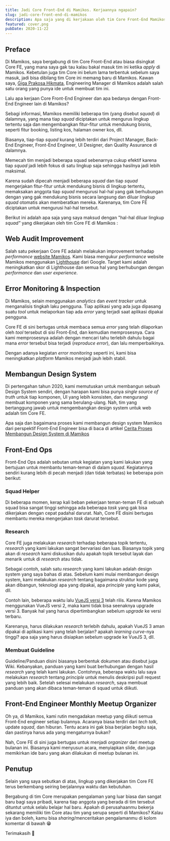 ```yaml
---
title: Jadi Core Front-End di Mamikos. Kerjaannya ngapain?
slug: jadi-core-front-end-di-mamikos
description: Apa saja yang di kerjakaan oleh tim Core Front-End Mamikos dan kenapa tim ini ada di Mamikos.
featured: cover.png
pubDate: 2020-11-22
---
```


## Preface

Di Mamikos, saya bergabung di tim Core Front-End atau biasa disingkat Core FE, yang mana saya gak tau kalau bakal masuk tim ini ketika _apply_ di Mamikos. Kebetulan juga tim Core ini belum lama terbentuk sebelum saya masuk, jadi bisa dibilang tim Core ini memang baru di Mamikos. Kawan saya, <a href="https://www.linkedin.com/in/gigaprakosa" target="_blank" rel="noopener">Giga Prakosa Hikmata</a>, Engineering Manager di Mamikos adalah salah satu orang yang punya ide untuk membuat tim ini.

Lalu apa kerjaan Core Front-End Engineer dan apa bedanya dengan Front-End Engineer lain di Mamikos?

Sebagi informasi, Mamikos memiliki beberapa tim (yang disebut _squad_) di dalamnya, yang mana tiap _squad_ diciptakan untuk mengurus lingkup tertentu saja dan mengembangkan fitur-fitur untuk mendukung bisnis, seperti fitur booking, listing kos, halaman owner kos, dll.

Biasanya, tiap-tiap _squad_ kurang lebih terdiri dari Project Manager, Back-End Engineer, Front-End Engineer, UI Designer, dan Quality Assurance di dalamnya.

Memecah tim menjadi beberapa squad sebenarnya cukup efektif karena tiap _squad_ jadi lebih fokus di satu lingkup saja sehingga hasilnya jadi lebih maksimal.

Karena sudah dipecah menjadi beberapa _squad_ dan tiap _squad_ mengerjakan fitur-fitur untuk mendukung bisnis di lingkup tertentu, memaksakan anggota tiap _squad_ mengurusi hal-hal yang gak berhubungan dengan yang gak mendukung bisnis secara langsung dan diluar lingkup _squad_ otomatis akan memberatkan mereka. Karenanya, tim Core FE diciptakan untuk mengurusi hal-hal tersebut.

Berikut ini adalah apa saja yang saya maksud dengan "hal-hal diluar lingkup _squad"_ yang dikerjakan oleh tim Core FE di Mamikos :

## Web Audit Improvement

Salah satu pekerjaan Core FE adalah melakukan improvement terhadap _performance_ <a href="https://www.mamikos.com" target="_blank" rel="noopener">website Mamikos</a>. Kami biasa mengukur _performance_ website Mamikos menggunakan <a href="https://developers.google.com/web/tools/lighthouse" target="_blank" rel="noopener">Lighthouse</a> dari Google. Target kami adalah meningkatkan skor di Lighthouse dan semua hal yang berhubungan dengan _performance_ dan _user experience_.

## Error Monitoring & Inspection

Di Mamikos, selain menggunakan _analytics_ dan _event tracker_ untuk menganalisis tingkah laku pengguna. Tiap aplikasi yang ada juga dipasang suatu _tool_ untuk melaporkan tiap ada _error_ yang terjadi saat aplikasi dipakai pengguna.

Core FE di sini bertugas untuk membaca semua _error_ yang telah dilaporkan oleh _tool_ tersebut di sisi Front-End, dan kemudian memprosesnya. Cara kami memprosesnya adalah dengan mencari tahu terlebih dahulu bagai mana _error_ tersebut bisa terjadi (_reproduce error_), dan lalu memperbaikinya.

Dengan adanya kegiatan _error monitoring_ seperti ini, kami bisa meningkatkan _platform_ Mamikos menjadi jauh lebih stabil.

## Membangun Design System

Di pertengahan tahun 2020, kami memutuskan untuk membangun sebuah Design System sendiri, dengan harapan kami bisa punya _single source of truth_ untuk tiap komponen, UI yang lebih konsisten, dan mengurangi membuat komponen yang sama berulang-ulang. Nah, tim yang bertanggung jawab untuk mengembangkan design system untuk web adalah tim Core FE.

Apa saja dan bagaimana proses kami membangun design system Mamikos dari perspektif Front-End Engineer bisa di baca di artikel [Cerita Proses Membangun Design System di Mamikos](https://www.trihargianto.com/cerita-proses-membangun-design-system-di-mamikos/)

## Front-End Ops

Front-End Ops adalah sebutan untuk kegiatan yang kami lakukan yang bertujuan untuk membantu teman-teman di dalam _squad_. Kegiatannya sendiri kurang lebih di pecah menjadi (dan tidak terbatas) ke beberapa poin berikut:

### Squad Helper

Di beberapa momen, kerap kali beban pekerjaan teman-teman FE di sebuah squad bisa sangat tinggi sehingga ada beberapa _task_ yang gak bisa dikerjakan dengan cepat padahal darurat. Nah, Core FE disini bertugas membantu mereka mengerjakan _task_ darurat tersebut.

### Research

Core FE juga melakukan _research_ terhadap beberapa topik tertentu, _research_ yang kami lakukan sangat bervariasi dan luas. Biasanya topik yang akan di _research_ kami diskusikan dulu apakah topik tersebut layak dan menarik untuk di _research_ atau tidak.

Sebagai contoh, salah satu _research_ yang kami lakukan adalah design system yang saya bahas di atas. Sebelum kami mulai membangun design system, kami melakukan _research_ tentang bagaimana struktur kode yang akan dibangun, teknologi apa yang dipakai, apa _principle_ yang kami pakai, dll.

Contoh lain, beberapa waktu lalu <a href="https://github.com/vuejs/vue-next/releases/tag/v3.0.0" target="_blank" rel="noopener">VueJS versi 3</a> telah rilis. Karena Mamikos menggunakan VueJS versi 2, maka kami tidak bisa seenaknya upgrade versi 3. Banyak hal yang harus dipertimbangkan sebelum _upgrade_ ke versi terbaru.

Karenanya, harus dilakukan _research_ terlebih dahulu, apakah VueJS 3 aman dipakai di aplikasi kami yang telah berjalan? apakah _learning curve_-nya tinggi? apa saja yang harus disiapkan sebelum upgrade ke VueJS 3, dll.

### Membuat Guideline

Guideline/Panduan disini biasanya berbentuk dokumen atau disebut juga Wiki. Kebanyakan, panduan yang kami buat berhubungan dengan hasil _research_ yang telah kami lakukan. Contohnya, beberapa waktu lalu saya melakukan _research_ tentang _principle_ untuk menulis deskripsi pull request yang lebih baik. Setelah selesai melakukan _research_, saya membuat panduan yang akan dibaca teman-teman di squad untuk diikuti.

## Front-End Engineer Monthly Meetup Organizer

Oh ya, di Mamikos, kami rutin mengadakan meetup yang diikuti semua Front-End engineer setiap bulannya. Acaranya biasa terdiri dari _tech talk_, update _squad_, dan hiburan. Tentu acara ini gak bisa berjalan begitu saja, dan pastinya harus ada yang mengaturnya bukan?

Nah, Core FE di sini juga bertugas untuk menjadi _organizer_ dari meetup bulanan ini. Biasanya kami menyusun acara, menyiapkan slide, dan juga memikirkan ide baru yang akan dilakukan di meetup bulanan ini.

## Penutup

Selain yang saya sebutkan di atas, lingkup yang dikerjakan tim Core FE terus berkembang seiring berjalannya waktu dan kebutuhan.

Bergabung di tim Core merupakan pengalaman yang luar biasa dan sangat baru bagi saya pribadi, karena tiap anggota yang berada di tim tersebut dituntut untuk selalu belajar hal baru. Apakah di perusahaanmu bekerja sekarang memiliki tim Core atau tim yang serupa seperti di Mamikos? Kalau iya dan boleh, kamu bisa _sharing_/menceritakan pengalamanmu di kolom komentar di bawah 😁

Terimakasih 👋
